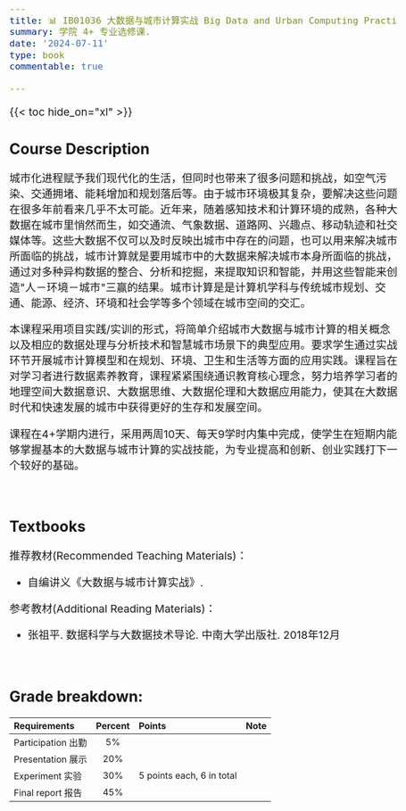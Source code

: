 ```yaml
---
title: 📊 IB01036 大数据与城市计算实战 Big Data and Urban Computing Practice (2024) 
summary: 学院 4+ 专业选修课.
date: '2024-07-11'
type: book
commentable: true

---
```

<style type="text/css">
  /* Whole document: */
  body{
    font-size: 14.5pt;
  }
  /* Headers */
  h1,h2,h3,h4,h5,h6{
    font-size: 20pt;
    }
</style>

{{< toc hide_on="xl" >}}

## Course Description
城市化进程赋予我们现代化的生活，但同时也带来了很多问题和挑战，如空气污染、交通拥堵、能耗增加和规划落后等。由于城市环境极其复杂，要解决这些问题在很多年前看来几乎不太可能。近年来，随着感知技术和计算环境的成熟，各种大数据在城市里悄然而生，如交通流、气象数据、道路网、兴趣点、移动轨迹和社交媒体等。这些大数据不仅可以及时反映出城市中存在的问题，也可以用来解决城市所面临的挑战，城市计算就是要用城市中的大数据来解决城市本身所面临的挑战，通过对多种异构数据的整合、分析和挖掘，来提取知识和智能，并用这些智能来创造"人－环境－城市"三赢的结果。城市计算是是计算机学科与传统城市规划、交通、能源、经济、环境和社会学等多个领域在城市空间的交汇。

本课程采用项目实践/实训的形式，将简单介绍城市大数据与城市计算的相关概念以及相应的数据处理与分析技术和智慧城市场景下的典型应用。要求学生通过实战环节开展城市计算模型和在规划、环境、卫生和生活等方面的应用实践。课程旨在对学习者进行数据素养教育，课程紧紧围绕通识教育核心理念，努力培养学习者的地理空间大数据意识、大数据思维、大数据伦理和大数据应用能力，使其在大数据时代和快速发展的城市中获得更好的生存和发展空间。

课程在4+学期内进行，采用两周10天、每天9学时内集中完成，使学生在短期内能够掌握基本的大数据与城市计算的实战技能，为专业提高和创新、创业实践打下一个较好的基础。

&nbsp;


## Textbooks


推荐教材(Recommended Teaching Materials)：

- 自编讲义《大数据与城市计算实战》.

参考教材(Additional Reading Materials)：

- 张祖平. 数据科学与大数据技术导论. 中南大学出版社. 2018年12月


<!-- ## Courses in this program

{{< list_children >}} -->

&nbsp;

<!-- ## FAQs

{{< spoiler text="Are there prerequisites?" >}}
There are no prerequisites for the first course.
{{< /spoiler >}}

{{< spoiler text="How often do the courses run?" >}}
Continuously, at your own pace.
{{< /spoiler >}}

{{< cta cta_text="Begin the course" cta_link="python" >}} -->


## Grade breakdown:

|  Requirements              | Percent      | Points                       | Note                                       |
|:---------------------------|:------------:|:-----------------------------|:-------------------------------------------|
| Participation  出勤        | 5%           |                              |                                            |
| Presentation    展示        |  20%          |                              |                                            |
| Experiment     实验        | 30%          | 5 points each, 6 in total    |                                            |
| Final report     报告        |  45%          |                              |                                            |

&nbsp;

